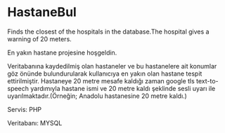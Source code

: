 # HastaneBul
Finds the closest of the hospitals in the database.The hospital gives a warning of 20 meters.

En yakın hastane projesine hoşgeldin.

Veritabanına kaydedilmiş olan hastaneler ve bu hastanelere ait konumlar göz önünde bulundurularak kullanıcıya en yakın olan hastane tespit ettirilmiştir. Hastaneye 20 metre mesafe kaldığı zaman google tls text-to-speech yardımıyla hastane ismi ve 20 metre kaldı şeklinde sesli uyarı ile uyarılmaktadır.(Örneğin; Anadolu hastanesine 20 metre kaldı.)

Servis: PHP

Veritabanı: MYSQL

